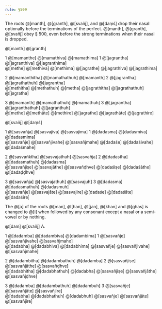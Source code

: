 ```yaml
---
rule: §509
---
```


The roots @[manth], @[granth], @[svañj], and @[daṃś] drop their nasal optionally before the terminations of the perfect. @[manth], @[granth], @[svañj] obey § 500, even before the strong terminations when their nasal is dropped.

@[manth] @[granth]

1 @[mamanthe] @[mamathiva] @[mamathima] 1 @[jagrantha] @[jagranthiva] @[jagranthima]  
@[methe] @[methiva] @[methima] @[jagrathe] @[jagrathiva] @[jagrathima]

2 @[mamanthitha] @[mamathathuh] @[mamanth] 2 @[jagrantha] @[jagrathathuh] @[jagrantha]  
@[methitha] @[methathuh] @[metha] @[jagrathitha] @[jagrathathuh] @[jagratha]

3 @[mamanth] @[mamathathuh] @[mamathuh] 3 @[jagrantha] @[jagranthathuh] @[jagranthuh]  
@[methe] @[methāte] @[methire] @[jagrathe] @[jagrathāte] @[jagrathire]

@[svañj] @[daṃś]

1 @[sasvañja] @[sasvajiva] @[sasvajima] 1 @[dadasma] @[dadasmiva] @[dadasmima]  
@[sasvañje] @[sasvañjivahe] @[sasvañjmahe] @[dadaśe] @[dadaśivahe] @[dadaśmahe]

2 @[sasvaṅktha] @[sasvajathuh] @[sasvañja] 2 @[dadastha] @[dadasmathuh] @[dadasma]  
@[sasvañjiṣe] @[sasvajāthe] @[sasvañḍhve] @[dadaśiṣe] @[dadaśāthe] @[dadaḍḍhve]

3 @[sasvañja] @[sasvajathuh] @[sasvajuh] 3 @[dadasma] @[dadasmathuh] @[dadasmuh]  
@[sasvañje] @[sasvajāte] @[sasvajire] @[dadaśe] @[dadaśāte] @[dadaśire]

The @[a] of the roots @[man], @[han], @[jan], @[khan] and @[ghas] is changed to @[i] when followed by any consonant except a nasal or a semi-vowel or by nothing.

@[dam] @[svañj] A.

1 @[dadamba] @[dadambiva] @[dadambima] 1 @[sasvañje] @[sasvañjivahe] @[sasvañjmahe]  
@[dadabha] @[dadabhiva] @[dadabhima] @[sasvañje] @[sasvañjivahe] @[sasvañjmahe]

2 @[dadambitha] @[dadambathuh] @[dadamba] 2 @[sasvañjiṣe] @[sasvañjāthe] @[sasvañḍhve]  
@[dadabhitha] @[dadabhathuh] @[dadabha] @[sasvañjiṣe] @[sasvañjāthe] @[sasvañjḍhve]

3 @[dadamba] @[dadambathuh] @[dadambuh] 3 @[sasvañje] @[sasvañjāte] @[sasvañjire]  
@[dadabha] @[dadabhathuh] @[dadabhuh] @[sasvañje] @[sasvañjāte] @[sasvañjire]